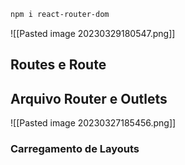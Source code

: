 ```bash
npm i react-router-dom
```

![[Pasted image 20230329180547.png]]

## Routes e Route

## Arquivo Router e Outlets

![[Pasted image 20230327185456.png]]

### Carregamento de Layouts